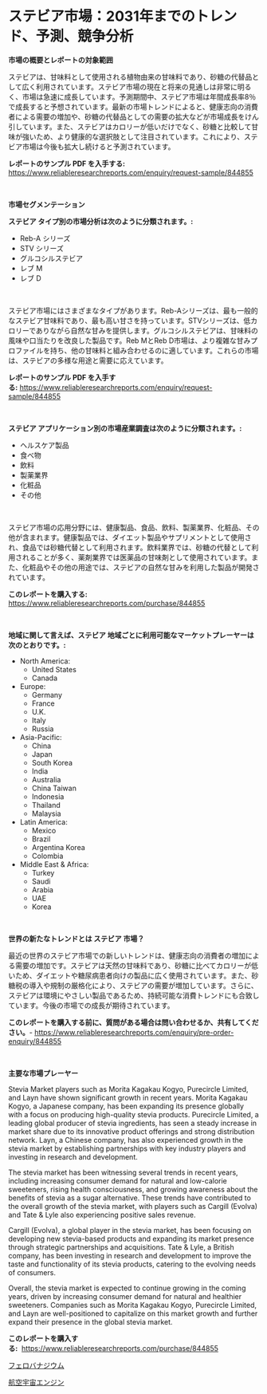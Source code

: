 <p><h1>ステビア市場：2031年までのトレンド、予測、競争分析</h1></p><p><strong>市場の概要とレポートの対象範囲</strong></p>
<p><p>ステビアは、甘味料として使用される植物由来の甘味料であり、砂糖の代替品として広く利用されています。ステビア市場の現在と将来の見通しは非常に明るく、市場は急速に成長しています。予測期間中、ステビア市場は年間成長率8％で成長すると予想されています。最新の市場トレンドによると、健康志向の消費者による需要の増加や、砂糖の代替品としての需要の拡大などが市場成長をけん引しています。また、ステビアはカロリーが低いだけでなく、砂糖と比較して甘味が強いため、より健康的な選択肢として注目されています。これにより、ステビア市場は今後も拡大し続けると予測されています。</p></p>
<p><strong>レポートのサンプル PDF を入手する:</strong> <a href="https://www.reliableresearchreports.com/enquiry/request-sample/844855">https://www.reliableresearchreports.com/enquiry/request-sample/844855</a></p>
<p>&nbsp;</p>
<p><strong>市場セグメンテーション</strong></p>
<p><strong>ステビア タイプ別の市場分析は次のように分類されます。:</strong></p>
<p><ul><li>Reb-A シリーズ</li><li>STV シリーズ</li><li>グルコシルステビア</li><li>レブ M</li><li>レブ D</li></ul></p>
<p>&nbsp;</p>
<p><p>ステビア市場にはさまざまなタイプがあります。Reb-Aシリーズは、最も一般的なステビア甘味料であり、最も高い甘さを持っています。STVシリーズは、低カロリーでありながら自然な甘みを提供します。グルコシルステビアは、甘味料の風味や口当たりを改良した製品です。Reb MとReb D市場は、より複雑な甘みプロファイルを持ち、他の甘味料と組み合わせるのに適しています。これらの市場は、ステビアの多様な用途と需要に応えています。</p></p>
<p><strong>レポートのサンプル PDF を入手する:</strong>&nbsp;<a href="https://www.reliableresearchreports.com/enquiry/request-sample/844855">https://www.reliableresearchreports.com/enquiry/request-sample/844855</a></p>
<p>&nbsp;</p>
<p><strong> ステビア アプリケーション別の市場産業調査は次のように分類されます。:</strong></p>
<p><ul><li>ヘルスケア製品</li><li>食べ物</li><li>飲料</li><li>製薬業界</li><li>化粧品</li><li>その他</li></ul></p>
<p>&nbsp;</p>
<p><p>ステビア市場の応用分野には、健康製品、食品、飲料、製薬業界、化粧品、その他が含まれます。健康製品では、ダイエット製品やサプリメントとして使用され、食品では砂糖代替として利用されます。飲料業界では、砂糖の代替として利用されることが多く、薬剤業界では医薬品の甘味剤として使用されています。また、化粧品やその他の用途では、ステビアの自然な甘みを利用した製品が開発されています。</p></p>
<p><strong>このレポートを購入する:</strong>&nbsp; <a href="https://www.reliableresearchreports.com/purchase/844855">https://www.reliableresearchreports.com/purchase/844855</a></p>
<p>&nbsp;</p>
<p><strong>地域に関して言えば、ステビア 地域ごとに利用可能なマーケットプレーヤーは次のとおりです。:</strong></p>
<p><ul>
    <li>
        North America:
        <ul>
            <li>United States</li>
            <li>Canada</li>
        </ul>
    </li>
    <li>
        Europe:
        <ul>
            <li>Germany</li>
            <li>France</li>
            <li>U.K.</li>
            <li>Italy</li>
            <li>Russia</li>
        </ul>
    </li>
    <li>
        Asia-Pacific:
        <ul>
            <li>China</li>
            <li>Japan</li>
            <li>South Korea</li>
            <li>India</li>
            <li>Australia</li>
            <li>China Taiwan</li>
            <li>Indonesia</li>
            <li>Thailand</li>
            <li>Malaysia</li>
        </ul>
    </li>
    <li>
        Latin America:
        <ul>
            <li>Mexico</li>
            <li>Brazil</li>
            <li>Argentina Korea</li>
            <li>Colombia</li>
        </ul>
    </li>
    <li>
        Middle East & Africa:
        <ul>
            <li>Turkey</li>
            <li>Saudi</li>
            <li>Arabia</li>
            <li>UAE</li>
            <li>Korea</li>
        </ul>
    </li>
    </ul></p>
<p>&nbsp;</p>
<p><strong>世界の新たなトレンドとは ステビア 市場？</strong></p>
<p><p>最近の世界のステビア市場での新しいトレンドは、健康志向の消費者の増加による需要の増加です。ステビアは天然の甘味料であり、砂糖に比べてカロリーが低いため、ダイエットや糖尿病患者向けの製品に広く使用されています。また、砂糖税の導入や規制の厳格化により、ステビアの需要が増加しています。さらに、ステビアは環境にやさしい製品であるため、持続可能な消費トレンドにも合致しています。今後の市場での成長が期待されています。</p></p>
<p><strong>このレポートを購入する前に、質問がある場合は問い合わせるか、共有してください。</strong>- <a href="https://www.reliableresearchreports.com/enquiry/pre-order-enquiry/844855">https://www.reliableresearchreports.com/enquiry/pre-order-enquiry/844855</a></p>
<p>&nbsp;</p>
<p><strong>主要な市場プレーヤー</strong></p>
<p><p>Stevia Market players such as Morita Kagakau Kogyo, Purecircle Limited, and Layn have shown significant growth in recent years. Morita Kagakau Kogyo, a Japanese company, has been expanding its presence globally with a focus on producing high-quality stevia products. Purecircle Limited, a leading global producer of stevia ingredients, has seen a steady increase in market share due to its innovative product offerings and strong distribution network. Layn, a Chinese company, has also experienced growth in the stevia market by establishing partnerships with key industry players and investing in research and development.</p><p>The stevia market has been witnessing several trends in recent years, including increasing consumer demand for natural and low-calorie sweeteners, rising health consciousness, and growing awareness about the benefits of stevia as a sugar alternative. These trends have contributed to the overall growth of the stevia market, with players such as Cargill (Evolva) and Tate & Lyle also experiencing positive sales revenue.</p><p>Cargill (Evolva), a global player in the stevia market, has been focusing on developing new stevia-based products and expanding its market presence through strategic partnerships and acquisitions. Tate & Lyle, a British company, has been investing in research and development to improve the taste and functionality of its stevia products, catering to the evolving needs of consumers.</p><p>Overall, the stevia market is expected to continue growing in the coming years, driven by increasing consumer demand for natural and healthier sweeteners. Companies such as Morita Kagakau Kogyo, Purecircle Limited, and Layn are well-positioned to capitalize on this market growth and further expand their presence in the global stevia market.</p></p>
<p><strong>このレポートを購入する:</strong>&nbsp;&nbsp;<a href="https://www.reliableresearchreports.com/purchase/844855">https://www.reliableresearchreports.com/purchase/844855</a></p>
<p><p><a href="https://github.com/one-cool-chick/Market-Research-Report-List-1/blob/main/440221517611.md">フェロバナジウム</a></p><p><a href="https://medium.com/@jackpeters644/%E8%88%AA%E7%A9%BA%E5%AE%87%E5%AE%99%E3%82%A8%E3%83%B3%E3%82%B8%E3%83%B3%E5%B8%82%E5%A0%B4%E3%81%AF-2031%E5%B9%B4%E3%81%BE%E3%81%A7%E3%81%AE%E5%B8%82%E5%A0%B4%E3%82%B7%E3%82%A7%E3%82%A2-%E8%A6%8F%E6%A8%A1-%E4%BA%88%E6%B8%AC%E3%82%92%E9%87%8D%E7%82%B9%E7%9A%84%E3%81%AB%E5%8F%96%E3%82%8A%E4%B8%8A%E3%81%92%E3%81%A6%E3%81%84%E3%81%BE%E3%81%99-1f4a4c73e088">航空宇宙エンジン</a></p></p>